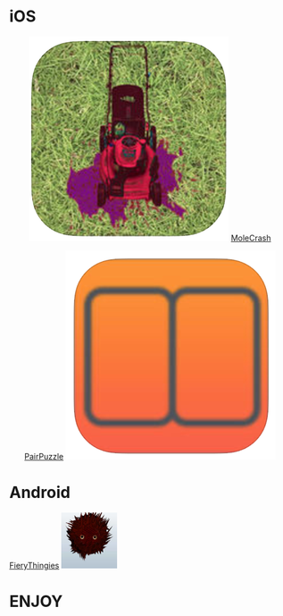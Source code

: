

# iOS

<center>

[<img src="images/molecrash.png">](https://itunes.apple.com/us/app/alien-mole-crash/id1006183231?mt=8)
[MoleCrash](https://itunes.apple.com/us/app/alien-mole-crash/id1006183231?mt=8)

[PairPuzzle](https://itunes.apple.com/us/app/pairpuzzle/id945584685?mt=8)
[<img src="images/pairpuzzle.png">](https://itunes.apple.com/us/app/pairpuzzle/id945584685?mt=8)

</center>

# Android

[FieryThingies](https://play.google.com/store/apps/details?id=com.fierythingies)
[<img src="images/fierythingies.png" width="100"  height="100">](https://play.google.com/store/apps/details?id=com.fierythingies)

# ENJOY
